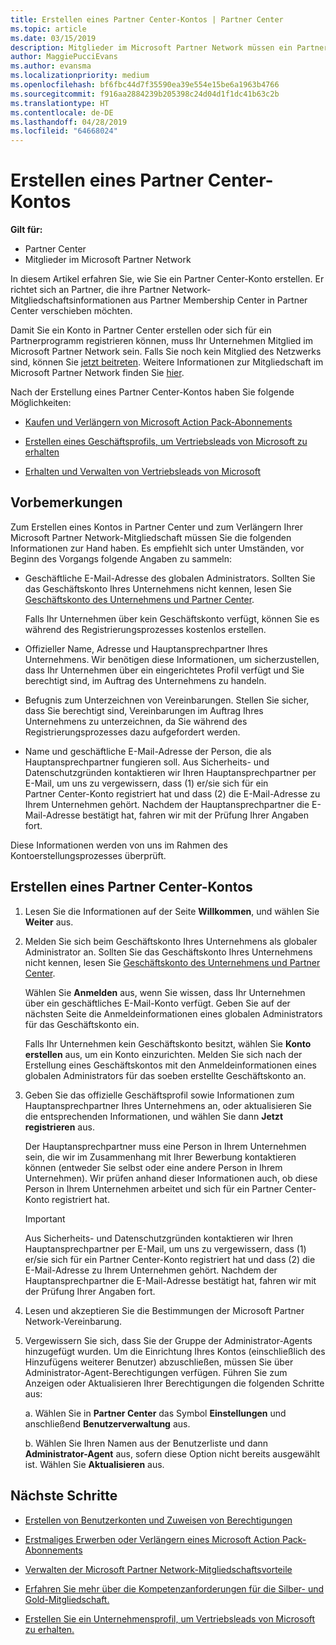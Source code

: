 ```yaml
---
title: Erstellen eines Partner Center-Kontos | Partner Center
ms.topic: article
ms.date: 03/15/2019
description: Mitglieder im Microsoft Partner Network müssen ein Partner Center-Konto erstellen, um ihre Netzwerkvorteile und Kompetenzen verwalten und ein Geschäftsprofil erstellen zu können.
author: MaggiePucciEvans
ms.author: evansma
ms.localizationpriority: medium
ms.openlocfilehash: bf6fbc44d7f35590ea39e554e15be6a1963b4766
ms.sourcegitcommit: f916aa2884239b205398c24d04d1f1dc41b63c2b
ms.translationtype: HT
ms.contentlocale: de-DE
ms.lasthandoff: 04/28/2019
ms.locfileid: "64668024"
---
```

# <a name="create-a-partner-center-account"></a>Erstellen eines Partner Center-Kontos

**Gilt für:**

-   Partner Center
-   Mitglieder im Microsoft Partner Network


In diesem Artikel erfahren Sie, wie Sie ein Partner Center-Konto erstellen. Er richtet sich an Partner, die ihre Partner Network-Mitgliedschaftsinformationen aus Partner Membership Center in Partner Center verschieben möchten. 

Damit Sie ein Konto in Partner Center erstellen oder sich für ein Partnerprogramm registrieren können, muss Ihr Unternehmen Mitglied im Microsoft Partner Network sein. Falls Sie noch kein Mitglied des Netzwerks sind, können Sie [jetzt beitreten](https://partners.microsoft.com/PartnerProgram/simplifiedenrollment.aspx).  Weitere Informationen zur Mitgliedschaft im Microsoft Partner Network finden Sie [hier](https://partner.microsoft.com/membership).  

Nach der Erstellung eines Partner Center-Kontos haben Sie folgende Möglichkeiten:

-   [Kaufen und Verlängern von Microsoft Action Pack-Abonnements](mpn-get-action-pack.md)

-   [Erstellen eines Geschäftsprofils, um Vertriebsleads von Microsoft zu erhalten](create-a-marketing-profile.md)

-   [Erhalten und Verwalten von Vertriebsleads von Microsoft](responding-to-referrals.md)

## <a name="before-you-begin"></a>Vorbemerkungen

Zum Erstellen eines Kontos in Partner Center und zum Verlängern Ihrer Microsoft Partner Network-Mitgliedschaft müssen Sie die folgenden Informationen zur Hand haben. Es empfiehlt sich unter Umständen, vor Beginn des Vorgangs folgende Angaben zu sammeln:

-   Geschäftliche E-Mail-Adresse des globalen Administrators. Sollten Sie das Geschäftskonto Ihres Unternehmens nicht kennen, lesen Sie [Geschäftskonto des Unternehmens und Partner Center](azure-active-directory-tenants-and-partner-center.md).

    Falls Ihr Unternehmen über kein Geschäftskonto verfügt, können Sie es während des Registrierungsprozesses kostenlos erstellen. 

-   Offizieller Name, Adresse und Hauptansprechpartner Ihres Unternehmens. Wir benötigen diese Informationen, um sicherzustellen, dass Ihr Unternehmen über ein eingerichtetes Profil verfügt und Sie berechtigt sind, im Auftrag des Unternehmens zu handeln. 

-   Befugnis zum Unterzeichnen von Vereinbarungen. Stellen Sie sicher, dass Sie berechtigt sind, Vereinbarungen im Auftrag Ihres Unternehmens zu unterzeichnen, da Sie während des Registrierungsprozesses dazu aufgefordert werden.

-   Name und geschäftliche E-Mail-Adresse der Person, die als Hauptansprechpartner fungieren soll. Aus Sicherheits- und Datenschutzgründen kontaktieren wir Ihren Hauptansprechpartner per E-Mail, um uns zu vergewissern, dass (1) er/sie sich für ein Partner Center-Konto registriert hat und dass (2) die E-Mail-Adresse zu Ihrem Unternehmen gehört. Nachdem der Hauptansprechpartner die E-Mail-Adresse bestätigt hat, fahren wir mit der Prüfung Ihrer Angaben fort.

Diese Informationen werden von uns im Rahmen des Kontoerstellungsprozesses überprüft. 
 
## <a name="create-a-partner-center-account"></a>Erstellen eines Partner Center-Kontos

1.  Lesen Sie die Informationen auf der Seite **Willkommen**, und wählen Sie **Weiter** aus.

2.  Melden Sie sich beim Geschäftskonto Ihres Unternehmens als globaler Administrator an. Sollten Sie das Geschäftskonto Ihres Unternehmens nicht kennen, lesen Sie [Geschäftskonto des Unternehmens und Partner Center](azure-active-directory-tenants-and-partner-center.md).

    Wählen Sie **Anmelden** aus, wenn Sie wissen, dass Ihr Unternehmen über ein geschäftliches E-Mail-Konto verfügt. Geben Sie auf der nächsten Seite die Anmeldeinformationen eines globalen Administrators für das Geschäftskonto ein. 

    Falls Ihr Unternehmen kein Geschäftskonto besitzt, wählen Sie **Konto erstellen** aus, um ein Konto einzurichten. Melden Sie sich nach der Erstellung eines Geschäftskontos mit den Anmeldeinformationen eines globalen Administrators für das soeben erstellte Geschäftskonto an.

3.  Geben Sie das offizielle Geschäftsprofil sowie Informationen zum Hauptansprechpartner Ihres Unternehmens an, oder aktualisieren Sie die entsprechenden Informationen, und wählen Sie dann **Jetzt registrieren** aus. 

    Der Hauptansprechpartner muss eine Person in Ihrem Unternehmen sein, die wir im Zusammenhang mit Ihrer Bewerbung kontaktieren können (entweder Sie selbst oder eine andere Person in Ihrem Unternehmen). Wir prüfen anhand dieser Informationen auch, ob diese Person in Ihrem Unternehmen arbeitet und sich für ein Partner Center-Konto registriert hat.

    > [!IMPORTANT]  
    > Aus Sicherheits- und Datenschutzgründen kontaktieren wir Ihren Hauptansprechpartner per E-Mail, um uns zu vergewissern, dass (1) er/sie sich für ein Partner Center-Konto registriert hat und dass (2) die E-Mail-Adresse zu Ihrem Unternehmen gehört. Nachdem der Hauptansprechpartner die E-Mail-Adresse bestätigt hat, fahren wir mit der Prüfung Ihrer Angaben fort.

4.  Lesen und akzeptieren Sie die Bestimmungen der Microsoft Partner Network-Vereinbarung. 

5.  Vergewissern Sie sich, dass Sie der Gruppe der Administrator-Agents hinzugefügt wurden. Um die Einrichtung Ihres Kontos (einschließlich des Hinzufügens weiterer Benutzer) abzuschließen, müssen Sie über Administrator-Agent-Berechtigungen verfügen. Führen Sie zum Anzeigen oder Aktualisieren Ihrer Berechtigungen die folgenden Schritte aus:

    a. Wählen Sie in **Partner Center** das Symbol **Einstellungen** und anschließend **Benutzerverwaltung** aus.  

    b. Wählen Sie Ihren Namen aus der Benutzerliste und dann **Administrator-Agent** aus, sofern diese Option nicht bereits ausgewählt ist. Wählen Sie **Aktualisieren** aus.  

## <a name="next-steps"></a>Nächste Schritte

-   [Erstellen von Benutzerkonten und Zuweisen von Berechtigungen](create-user-accounts-and-set-permissions.md)

-   [Erstmaliges Erwerben oder Verlängern eines Microsoft Action Pack-Abonnements](mpn-get-action-pack.md)

-   [Verwalten der Microsoft Partner Network-Mitgliedschaftsvorteile](manage-your-partner-network-benefits.md)

-   [Erfahren Sie mehr über die Kompetenzanforderungen für die Silber- und Gold-Mitgliedschaft.](https://partner.microsoft.com/membership/competencies)

-   [Erstellen Sie ein Unternehmensprofil, um Vertriebsleads von Microsoft zu erhalten.](create-a-marketing-profile.md)